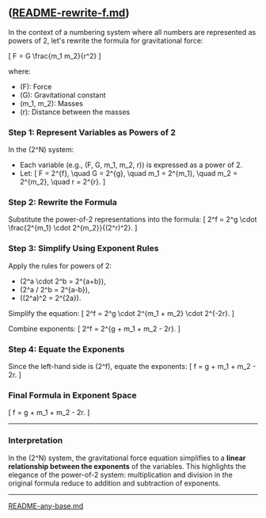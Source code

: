([README-rewrite-f.md](https://t2m.io/3yrqmWP))
---
In the context of a numbering system where all numbers are represented as powers of 2, let's rewrite the formula for gravitational force:

\[
F = G \frac{m_1 m_2}{r^2}
\]

where:
- \(F\): Force
- \(G\): Gravitational constant
- \(m_1, m_2\): Masses
- \(r\): Distance between the masses

### **Step 1: Represent Variables as Powers of 2**
In the \(2^N\) system:
- Each variable (e.g., \(F, G, m_1, m_2, r\)) is expressed as a power of 2.
- Let:
  \[
  F = 2^{f}, \quad G = 2^{g}, \quad m_1 = 2^{m_1}, \quad m_2 = 2^{m_2}, \quad r = 2^{r}.
  \]

### **Step 2: Rewrite the Formula**
Substitute the power-of-2 representations into the formula:
\[
2^f = 2^g \cdot \frac{2^{m_1} \cdot 2^{m_2}}{(2^r)^2}.
\]

### **Step 3: Simplify Using Exponent Rules**
Apply the rules for powers of 2:
- \(2^a \cdot 2^b = 2^{a+b}\),
- \(2^a / 2^b = 2^{a-b}\),
- \((2^a)^2 = 2^{2a}\).

Simplify the equation:
\[
2^f = 2^g \cdot 2^{m_1 + m_2} \cdot 2^{-2r}.
\]

Combine exponents:
\[
2^f = 2^{g + m_1 + m_2 - 2r}.
\]

### **Step 4: Equate the Exponents**
Since the left-hand side is \(2^f\), equate the exponents:
\[
f = g + m_1 + m_2 - 2r.
\]

### **Final Formula in Exponent Space**
\[
f = g + m_1 + m_2 - 2r.
\]

---

### **Interpretation**
In the \(2^N\) system, the gravitational force equation simplifies to a **linear relationship between the exponents** of the variables. This highlights the elegance of the power-of-2 system: multiplication and division in the original formula reduce to addition and subtraction of exponents.


---

[README-any-base.md](https://t2m.io/c0ec7AD)
